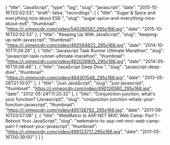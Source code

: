 {
  "title": "JavaScript",
  "type": "tag",
  "slug": "javascript",
  "date": "2015-10-16T02:02:53",
  "draft": false,
  "recordings": [
    {
      "title": "Sugar & Spice and everything nice about ES6 ",
      "slug": "sugar-spice-and-everything-nice-about-es6",
      "thumbnail": "https://i.vimeocdn.com/video/540280587_295x166.jpg",
      "date": "2015-10-16T02:02:53"
    },
    {
      "title": "Keeping Up With JavaScript",
      "slug": "keeping-up-with-javascript",
      "thumbnail": "https://i.vimeocdn.com/video/492564822_295x166.jpg",
      "date": "2014-10-10T11:26:28"
    },
    {
      "title": "Javascript Task Runner Ultimate Marathon",
      "slug": "javascript-task-runner-ultimate-marathon",
      "thumbnail": "https://i.vimeocdn.com/video/482026905_295x166.jpg",
      "date": "2014-05-16T10:06:46"
    },
    {
      "title": "JavaScript Deep Dive ",
      "slug": "javascript-deep-dive",
      "thumbnail": "https://i.vimeocdn.com/video/484301548_295x166.jpg",
      "date": "2013-05-28T21:10:07"
    },
    {
      "title": "Just JavaScript",
      "slug": "just-javascript",
      "thumbnail": "https://i.vimeocdn.com/video/490126580_295x166.jpg",
      "date": "2012-05-24T11:20:32"
    },
    {
      "title": "Conjunction junction, what's your function? (Javascript)",
      "slug": "conjunction-junction-whats-your-function-javascript",
      "thumbnail": "https://i.vimeocdn.com/video/495138792_295x166.jpg",
      "date": "2011-09-10T03:57:08"
    },
    {
      "title": "WebMatrix to ASP.NET MVC Web Camp: Part 1 - Reboot Your JavaScript",
      "slug": "webmatrix-to-asp-net-mvc-web-camp-part-1-reboot-your-javascript",
      "thumbnail": "https://i.vimeocdn.com/video/499123717_295x166.jpg",
      "date": "2011-05-16T00:39:00"
    }
  ]
}